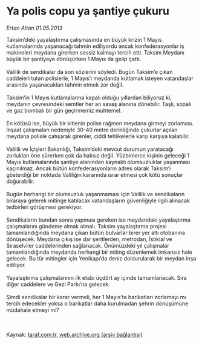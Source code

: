# Ya polis copu ya şantiye çukuru

*Ertan Altan 01.05.2013*

<div class="yazi">Taksim’deki yayalaştırma çalışmasında en büyük krizin 1 Mayıs kutlamalarında yaşanacağı tahmin ediliyordu ancak konfederasyonlar iş makineleri meydana girerken sessiz kalmayı tercih etti. Taksim Meydanı büyük bir şantiyeye dönüşürken 1 Mayıs da gelip çattı.<br/><br/>Valilik de sendikalar da son sözlerini söyledi. Bugün Taksim’e çıkan caddeleri tutan polislerle, 1 Mayıs’ı meydanda kutlamak isteyen vatandaşlar arasında yaşanacakları tahmin etmek zor değil.<br/><br/>Taksim’in 1 Mayıs kutlamalarına kapalı olduğu yıllardan biliyoruz ki, meydanın çevresindeki semtler her an savaş alanına dönebilir. Taşlı, sopalı ve gaz bombalı bir gün geçirmemiz muhtemel.<br/><br/>En kötüsü ise, büyük bir kitlenin polise rağmen meydana girmeyi zorlaması. İnşaat çalışmaları nedeniyle 30-40 metre derinliğinde çukurlar açılan meydana polisle çatışarak girenler, ciddi tehlikelerle karşı karşıya kalabilir.<br/><br/>Valilik ve İçişleri Bakanlığı, Taksim’deki mevcut durumun yaratacağı zorlukları öne sürerken çok da haksız değil. Yüzbinlerce kişinin geleceği 1 Mayıs kutlamalarında şantiye alanından kaynaklı olumsuzluklar yaşanması kaçınılmaz. Ancak bütün konfederasyonların adres olarak Taksim’i gösterdiği bir noktada Valiliğin kararında ısrar etmesi çok kötü sonuçlar doğurabilir.<br/><br/>Bugün herhangi bir olumsuzluk yaşanmaması için Valilik ve sendikaların biraraya gelerek mitinge katılacak vatandaşların güvenliğiyle ilgili alınacak tedbirleri görüşmesi gerekiyor.<br/><br/>Sendikaların bundan sonra yapması gereken ise meydandaki yayalaştırma çalışmalarını gündeme almak olmalı. Taksim yayalaştırma projesi tamamlandığında meydana çıkan bütün bulvarlar birer yer altı otobanına dönüşecek. Meydana çıkış ise dar şeritlerden, metrodan, İstiklal ve Sıraselviler caddelerinden sağlanacak. Önümüzdeki yıl çalışmalar tamamlandığında meydanda herhangi bir miting düzenlemek imkansız hale gelecek. Bu tür mitingler için Yenikapı’da deniz doldurularak bir meydan inşa ediliyor.<br/><br/>Yayalaştırma çalışmalarının ilk etabı üçdört ay içinde tamamlanacak. Sıra diğer caddelere ve Gezi Parkı’na gelecek.<br/><br/>Şimdi sendikalar bir karar vermeli, her 1 Mayıs’ta barikatları zorlamayı mı tercih edecekler yoksa o barikatlar daha kurulmadan şehrin dönüşümüne müdahale etmeyi mi?<br/><br/><br/>
</div>

Kaynak: [taraf.com.tr](http://www.taraf.com.tr/ertan-altan/makale-ya-polis-copu-ya-santiye-cukuru.htm), [web.archive.org (arşiv bağlantısı)](http://web.archive.org/web/20131107070457/http://www.taraf.com.tr/ertan-altan/makale-ya-polis-copu-ya-santiye-cukuru.htm)
